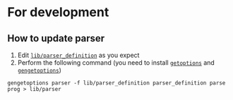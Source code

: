 # For development
## How to update parser

1. Edit [`lib/parser_definition`](./lib/parser_definition) as you expect
2. Perform the following command (you need to install [`getoptions`](https://github.com/ko1nksm/getoptions#installation) and [`gengetoptions`](https://github.com/ko1nksm/getoptions#installation))

```shell
gengetoptions parser -f lib/parser_definition parser_definition parse prog > lib/parser
```
